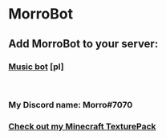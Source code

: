 # MorroBot

## Add MorroBot to your server:

### [Music bot](https://discord.com/api/oauth2/authorize?client_id=887050380058443798&permissions=8&scope=bot) [pl]

</br>

### My Discord name: Morro#7070

### [Check out my Minecraft TexturePack](https://github.com/itzMorro/MorroPack)
